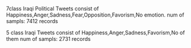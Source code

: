 7class Iraqi Political Tweets consist of Happiness,Anger,Sadness,Fear,Opposition,Favorism,No emotion.
num of sampls: 7412 records

5 class Iraqi Tweets consist of Happiness,Anger,Sadness,Favorism,No of them
num of sampls: 2731 records


